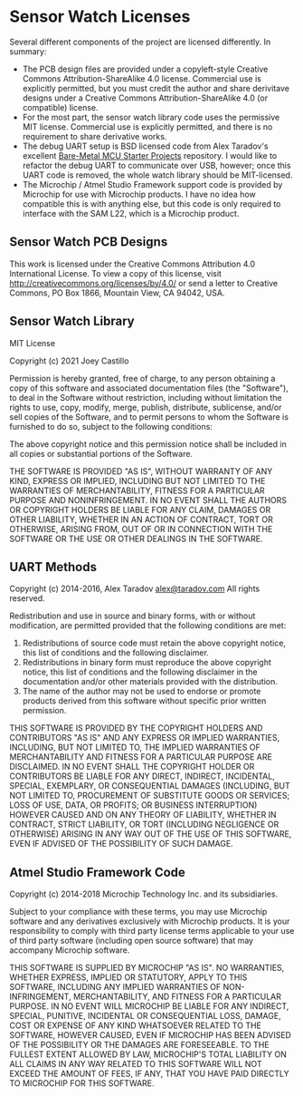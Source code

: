 Sensor Watch Licenses
=====================

Several different components of the project are licensed differently. In summary:

* The PCB design files are provided under a copyleft-style Creative Commons Attribution-ShareAlike 4.0 license. Commercial use is explicitly permitted, but you must credit the author and share derivitave designs under a Creative Commons Attribution-ShareAlike 4.0 (or compatible) license.
* For the most part, the sensor watch library code uses the permissive MIT license. Commercial use is explicitly permitted, and there is no requirement to share derivative works.
* The debug UART setup is BSD licensed code from Alex Taradov's excellent [Bare-Metal MCU Starter Projects](https://github.com/ataradov/mcu-starter-projects) repository. I would like to refactor the debug UART to communicate over USB, however; once this UART code is removed, the whole watch library should be MIT-licensed.
* The Microchip / Atmel Studio Framework support code is provided by Microchip for use with Microchip products. I have no idea how compatible this is with anything else, but this code is only required to interface with the SAM L22, which is a Microchip product.

Sensor Watch PCB Designs
------------------------

This work is licensed under the Creative Commons Attribution 4.0 International License. To view a copy of this license, visit http://creativecommons.org/licenses/by/4.0/ or send a letter to Creative Commons, PO Box 1866, Mountain View, CA 94042, USA.

Sensor Watch Library
--------------------

MIT License

Copyright (c) 2021 Joey Castillo

Permission is hereby granted, free of charge, to any person obtaining a copy
of this software and associated documentation files (the "Software"), to deal
in the Software without restriction, including without limitation the rights
to use, copy, modify, merge, publish, distribute, sublicense, and/or sell
copies of the Software, and to permit persons to whom the Software is
furnished to do so, subject to the following conditions:

The above copyright notice and this permission notice shall be included in all
copies or substantial portions of the Software.

THE SOFTWARE IS PROVIDED "AS IS", WITHOUT WARRANTY OF ANY KIND, EXPRESS OR
IMPLIED, INCLUDING BUT NOT LIMITED TO THE WARRANTIES OF MERCHANTABILITY,
FITNESS FOR A PARTICULAR PURPOSE AND NONINFRINGEMENT. IN NO EVENT SHALL THE
AUTHORS OR COPYRIGHT HOLDERS BE LIABLE FOR ANY CLAIM, DAMAGES OR OTHER
LIABILITY, WHETHER IN AN ACTION OF CONTRACT, TORT OR OTHERWISE, ARISING FROM,
OUT OF OR IN CONNECTION WITH THE SOFTWARE OR THE USE OR OTHER DEALINGS IN THE
SOFTWARE.

UART Methods
------------

Copyright (c) 2014-2016, Alex Taradov <alex@taradov.com>
All rights reserved.

Redistribution and use in source and binary forms, with or without
modification, are permitted provided that the following conditions are met:

1. Redistributions of source code must retain the above copyright notice,
   this list of conditions and the following disclaimer.
2. Redistributions in binary form must reproduce the above copyright
   notice, this list of conditions and the following disclaimer in the
   documentation and/or other materials provided with the distribution.
3. The name of the author may not be used to endorse or promote products
   derived from this software without specific prior written permission.

THIS SOFTWARE IS PROVIDED BY THE COPYRIGHT HOLDERS AND CONTRIBUTORS "AS IS"
AND ANY EXPRESS OR IMPLIED WARRANTIES, INCLUDING, BUT NOT LIMITED TO, THE
IMPLIED WARRANTIES OF MERCHANTABILITY AND FITNESS FOR A PARTICULAR PURPOSE
ARE DISCLAIMED. IN NO EVENT SHALL THE COPYRIGHT HOLDER OR CONTRIBUTORS BE
LIABLE FOR ANY DIRECT, INDIRECT, INCIDENTAL, SPECIAL, EXEMPLARY, OR
CONSEQUENTIAL DAMAGES (INCLUDING, BUT NOT LIMITED TO, PROCUREMENT OF
SUBSTITUTE GOODS OR SERVICES; LOSS OF USE, DATA, OR PROFITS; OR BUSINESS
INTERRUPTION) HOWEVER CAUSED AND ON ANY THEORY OF LIABILITY, WHETHER IN
CONTRACT, STRICT LIABILITY, OR TORT (INCLUDING NEGLIGENCE OR OTHERWISE)
ARISING IN ANY WAY OUT OF THE USE OF THIS SOFTWARE, EVEN IF ADVISED OF THE
POSSIBILITY OF SUCH DAMAGE.

Atmel Studio Framework Code
---------------------------

Copyright (c) 2014-2018 Microchip Technology Inc. and its subsidiaries.

Subject to your compliance with these terms, you may use Microchip
software and any derivatives exclusively with Microchip products.
It is your responsibility to comply with third party license terms applicable
to your use of third party software (including open source software) that
may accompany Microchip software.

THIS SOFTWARE IS SUPPLIED BY MICROCHIP "AS IS". NO WARRANTIES,
WHETHER EXPRESS, IMPLIED OR STATUTORY, APPLY TO THIS SOFTWARE,
INCLUDING ANY IMPLIED WARRANTIES OF NON-INFRINGEMENT, MERCHANTABILITY,
AND FITNESS FOR A PARTICULAR PURPOSE. IN NO EVENT WILL MICROCHIP BE
LIABLE FOR ANY INDIRECT, SPECIAL, PUNITIVE, INCIDENTAL OR CONSEQUENTIAL
LOSS, DAMAGE, COST OR EXPENSE OF ANY KIND WHATSOEVER RELATED TO THE
SOFTWARE, HOWEVER CAUSED, EVEN IF MICROCHIP HAS BEEN ADVISED OF THE
POSSIBILITY OR THE DAMAGES ARE FORESEEABLE.  TO THE FULLEST EXTENT
ALLOWED BY LAW, MICROCHIP'S TOTAL LIABILITY ON ALL CLAIMS IN ANY WAY
RELATED TO THIS SOFTWARE WILL NOT EXCEED THE AMOUNT OF FEES, IF ANY,
THAT YOU HAVE PAID DIRECTLY TO MICROCHIP FOR THIS SOFTWARE.
